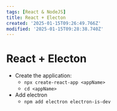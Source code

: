 ```yaml
---
tags: [React & NodeJS]
title: React + Electon
created: '2025-01-15T09:26:49.766Z'
modified: '2025-01-15T09:28:38.740Z'
---
```


# React + Electon
- Create the application:
  + ```npx create-react-app <appName>```
  + ```cd <appName>```
- Add electron
  + ```npm add electron electron-is-dev```

